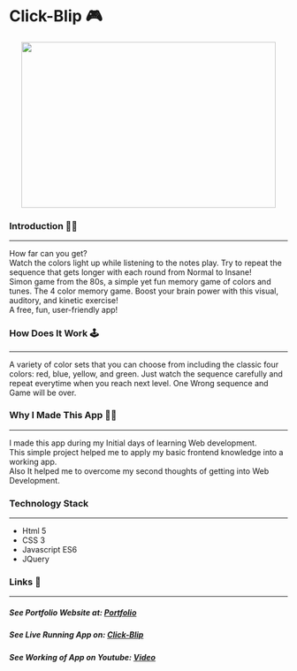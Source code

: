 # Click-Blip 🎮
<p align="center">
  <img width="460" height="300" src="https://i.ibb.co/p4P5WVL/drum.png">
</p>

### Introduction 🙋‍♂️
---
How far can you get? <br/>
Watch the colors light up while listening to the notes play. Try to repeat the sequence that gets longer with each round from Normal to Insane!
<br/>
 Simon game from the 80s, a simple yet fun memory game of colors and tunes. 
 The 4 color memory game. Boost your brain power with this visual, auditory, and kinetic exercise!
 <br/>
 A free, fun, user-friendly app!

### How Does It Work 🕹️
---
A variety of color sets that you can choose from including the classic four colors: red, blue, yellow, and green.
Just watch the sequence carefully and repeat everytime when you reach next level.
One Wrong sequence and Game will be over.

### Why I Made This App 👨‍💻
---
I made this app during my Initial days of learning Web development. <br/>
This simple project helped me to apply my basic frontend knowledge into a working app.<br/>
Also It helped me to overcome my second thoughts of getting into Web Development.

### Technology Stack
---
- Html 5
- CSS 3
- Javascript ES6
- JQuery

### Links 🔗
---
##### See Portfolio Website at: [Portfolio](https://devdude.web.app/ "Portfolio")
##### See Live Running App on:  [Click-Blip](https://imdude001.github.io/Click-Blip/") 
##### See Working of App on Youtube: [Video](https://youtu.be/I-RC-nIkPDo "Video")

